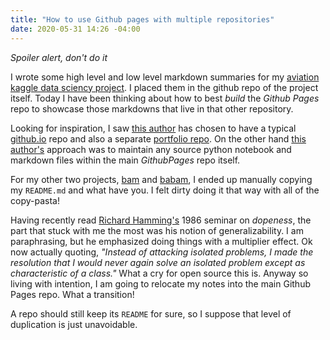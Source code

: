 ```yaml
---
title: "How to use Github pages with multiple repositories"
date: 2020-05-31 14:26 -04:00
---
```

_Spoiler alert, don't do it_

I wrote some high level and low level markdown summaries for my [aviation kaggle data sciency project](https://github.com/namoopsoo/aviation-pilot-physiology-hmm). I placed them in the github repo of the project itself. Today I have been thinking about how to best _build_ the _Github Pages_ repo to showcase those markdowns that live in that other repository.

Looking for inspiration, I saw [this author](https://github.com/sajal2692/) has chosen to have a typical [github.io](https://github.com/sajal2692/sajal2692.github.io) repo and also a separate [portfolio repo](https://github.com/sajal2692/data-science-portfolio). On the other hand [this author's](https://github.com/chrisalbon/notes) approach was to maintain any source python notebook and markdown files within the main _GithubPages_ repo itself.

For my other two projects, [bam](https://github.com/namoopsoo/learn-citibike) and [babam](https://github.com/namoopsoo/time-parser), I ended up manually copying my `README.md` and what have you. I felt dirty doing it that way with all of the copy-pasta!

Having recently read [Richard Hamming's](http://www.cs.virginia.edu/~robins/YouAndYourResearch.html) 1986 seminar on _dopeness_, the part that stuck with me the most was his notion of generalizability. I am paraphrasing, but he emphasized doing things with a multiplier effect. Ok now actually quoting, _"Instead of attacking isolated problems, I made the resolution that I would never again solve an isolated problem except as characteristic of a class."_ What a cry for open source this is. Anyway so living with intention, I am going to relocate my notes into the main Github Pages repo. What a transition!

A repo should still keep its `README` for sure, so I suppose that level of duplication is just unavoidable.
